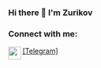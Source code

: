 ### Hi there 👋 I'm Zurikov
### Connect with me:
<a href="https://t.me/zurikov"><img src="https://swimfed23.ru/wp-content/uploads/2022/04/telegram-logo.png" width="26" height="26" align="left">[Telegram]</a>

<!--
**zurikov/zurikov** is a ✨ _special_ ✨ repository because its `README.md` (this file) appears on your GitHub profile.

Here are some ideas to get you started:

- 🔭 I’m currently working on ...
- 🌱 I’m currently learning ...
- 👯 I’m looking to collaborate on ...
- 🤔 I’m looking for help with ...
- 💬 Ask me about ...
- 📫 How to reach me: ...
- 😄 Pronouns: ...
- ⚡ Fun fact: ...
-->

